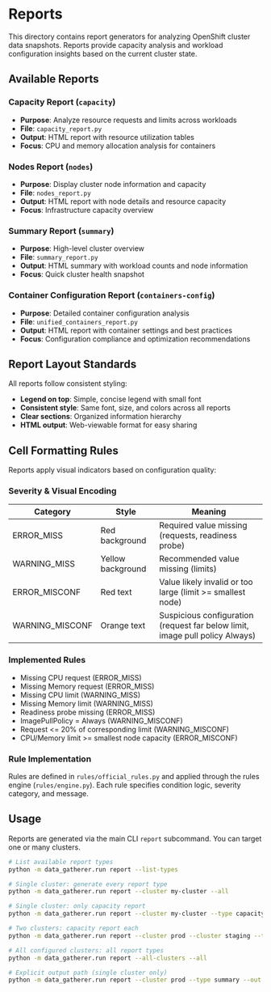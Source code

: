 # Reports

This directory contains report generators for analyzing OpenShift cluster data snapshots. Reports provide capacity analysis and workload configuration insights based on the current cluster state.

## Available Reports

### Capacity Report (`capacity`)
- **Purpose**: Analyze resource requests and limits across workloads
- **File**: `capacity_report.py`
- **Output**: HTML report with resource utilization tables
- **Focus**: CPU and memory allocation analysis for containers

### Nodes Report (`nodes`)
- **Purpose**: Display cluster node information and capacity
- **File**: `nodes_report.py`
- **Output**: HTML report with node details and resource capacity
- **Focus**: Infrastructure capacity overview

### Summary Report (`summary`)
- **Purpose**: High-level cluster overview
- **File**: `summary_report.py`
- **Output**: HTML summary with workload counts and node information
- **Focus**: Quick cluster health snapshot

### Container Configuration Report (`containers-config`)
- **Purpose**: Detailed container configuration analysis
- **File**: `unified_containers_report.py`
- **Output**: HTML report with container settings and best practices
- **Focus**: Configuration compliance and optimization recommendations

## Report Layout Standards

All reports follow consistent styling:

- **Legend on top**: Simple, concise legend with small font
- **Consistent style**: Same font, size, and colors across all reports
- **Clear sections**: Organized information hierarchy
- **HTML output**: Web-viewable format for easy sharing

## Cell Formatting Rules

Reports apply visual indicators based on configuration quality:

### Severity & Visual Encoding
| Category | Style | Meaning |
|----------|-------|---------|
| ERROR_MISS | Red background | Required value missing (requests, readiness probe) |
| WARNING_MISS | Yellow background | Recommended value missing (limits) |
| ERROR_MISCONF | Red text | Value likely invalid or too large (limit >= smallest node) |
| WARNING_MISCONF | Orange text | Suspicious configuration (request far below limit, image pull policy Always) |

### Implemented Rules
- Missing CPU request (ERROR_MISS)
- Missing Memory request (ERROR_MISS)
- Missing CPU limit (WARNING_MISS)
- Missing Memory limit (WARNING_MISS)
- Readiness probe missing (ERROR_MISS)
- ImagePullPolicy = Always (WARNING_MISCONF)
- Request <= 20% of corresponding limit (WARNING_MISCONF)
- CPU/Memory limit >= smallest node capacity (ERROR_MISCONF)

### Rule Implementation
Rules are defined in `rules/official_rules.py` and applied through the rules engine (`rules/engine.py`). Each rule specifies condition logic, severity category, and message.

## Usage

Reports are generated via the main CLI `report` subcommand. You can target one or many clusters.

```bash
# List available report types
python -m data_gatherer.run report --list-types

# Single cluster: generate every report type
python -m data_gatherer.run report --cluster my-cluster --all

# Single cluster: only capacity report
python -m data_gatherer.run report --cluster my-cluster --type capacity

# Two clusters: capacity report each
python -m data_gatherer.run report --cluster prod --cluster staging --type capacity

# All configured clusters: all report types
python -m data_gatherer.run report --all-clusters --all

# Explicit output path (single cluster only)
python -m data_gatherer.run report --cluster prod --type summary --out /tmp/prod-summary.html
```

